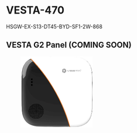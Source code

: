 # VESTA-470

HSGW-EX-S13-DT45-BYD-SF1-2W-868

## VESTA G2 Panel    (COMING SOON)

<figure><img src=".gitbook/assets/image (1) (1) (1) (1) (1) (1) (1) (1) (1).png" alt=""><figcaption></figcaption></figure>
